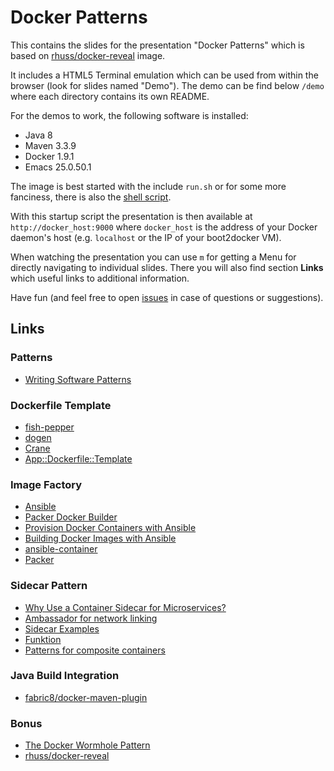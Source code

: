 # Docker Patterns

This contains the slides for the presentation "Docker Patterns" which is based on [rhuss/docker-reveal](https://github.com/rhuss/docker-reveal) image.

It includes a HTML5 Terminal emulation which can be used from within the browser (look for slides named "Demo"). The demo can be find below `/demo` where each directory contains its own README.

For the demos to work, the following software is installed:

* Java 8
* Maven 3.3.9
* Docker 1.9.1
* Emacs 25.0.50.1

The image is best started with the include `run.sh` or for some more fanciness, there is also the [shell script](https://raw.githubusercontent.com/rhuss/docker-patterns/voxxed-athens/run-container.sh).

With this startup script the presentation is then available at `http://docker_host:9000` where `docker_host` is the address of your Docker daemon's host (e.g. `localhost` or the IP of your boot2docker VM).

When watching the presentation you can use `m` for getting a Menu for directly navigating to individual slides. There you will also find section **Links** which useful links to additional information.

Have fun (and feel free to open [issues](https://github.com/rhuss/docker-patterns/issues) in case of questions or suggestions).

## Links

### Patterns
* [Writing Software Patterns](http://www.martinfowler.com/articles/writingPatterns.html)

### Dockerfile Template

* [fish-pepper](https://github.com/fabric8io-images/fish-pepper)
* [dogen](https://github.com/jboss-dockerfiles/dogen)
* [Crane](https://github.com/victorlin/crane)
* [App::Dockerfile::Template](http://search.cpan.org/~micvu/App-Dockerfile-Template/)

### Image Factory

* [Ansible](http://www.ansible.com)
* [Packer Docker Builder](https://www.packer.io/docs/builders/docker.html)
* [Provision Docker Containers with Ansible](http://www.ibm.com/developerworks/cloud/library/cl-provision-docker-containers-ansible)
* [Building Docker Images with Ansible](https://opensolitude.com/2015/05/26/building-docker-images-with-ansible.html)
* [ansible-container](https://docs.ansible.com/ansible-container/)
* [Packer](https://www.packer.io/)

### Sidecar Pattern

* [Why Use a Container Sidecar for Microservices?](https://www.voxxed.com/blog/2015/01/use-container-sidecar-microservices/)
* [Ambassador for network linking](https://docs.docker.com/engine/admin/ambassador_pattern_linking/)
* [Sidecar Examples](https://pinboard.in/u:moderation/t:sidecar)
* [Funktion](https://github.com/fabric8io/funktion)
* [Patterns for composite containers](http://blog.kubernetes.io/2015/06/the-distributed-system-toolkit-patterns.html)

### Java Build Integration

* [fabric8/docker-maven-plugin](https://github.com/fabric8io/docker-maven-plugin)

### Bonus

* [The Docker Wormhole Pattern](https://ro14nd.de/Docker-Wormhole-Pattern)
* [rhuss/docker-reveal](https://hub.docker.com/r/rhuss/docker-reveal)
